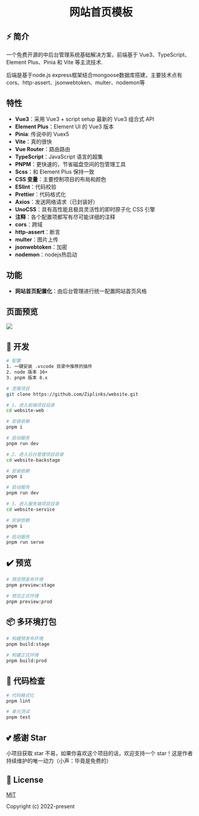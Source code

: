 <div align="center">
  <h1>网站首页模板</h1>
</div>

## ⚡ 简介

一个免费开源的中后台管理系统基础解决方案，前端基于 Vue3、TypeScript、Element Plus、Pinia 和 Vite 等主流技术.

后端是基于node.js express框架结合mongoose数据库搭建，主要技术点有cors、http-assert、jsonwebtoken、multer、nodemon等
## 特性

- **Vue3**：采用 Vue3 + script setup 最新的 Vue3 组合式 API
- **Element Plus**：Element UI 的 Vue3 版本
- **Pinia**: 传说中的 Vuex5
- **Vite**：真的很快
- **Vue Router**：路由路由
- **TypeScript**：JavaScript 语言的超集
- **PNPM**：更快速的，节省磁盘空间的包管理工具
- **Scss**：和 Element Plus 保持一致
- **CSS 变量**：主要控制项目的布局和颜色
- **ESlint**：代码校验
- **Prettier**：代码格式化
- **Axios**：发送网络请求（已封装好）
- **UnoCSS**：具有高性能且极具灵活性的即时原子化 CSS 引擎
- **注释**：各个配置项都写有尽可能详细的注释
- **cors**：跨域
- **http-assert**：断言
- **multer**：图片上传
- **jsonwebtoken**：加密
- **nodemon**：nodejs热启动



## 功能

- **网站首页配置化**：由后台管理进行统一配置网站首页风格


## 页面预览
![](D:\website\demo.gif)


## 🚀 开发

```bash
# 配置
1. 一键安装 .vscode 目录中推荐的插件
2. node 版本 16+
3. pnpm 版本 8.x

# 克隆项目
git clone https://github.com/Ziplinks/website.git

# 1、进入前端项目目录
cd website-web

# 安装依赖
pnpm i

# 启动服务
pnpm run dev

# 2、进入后台管理项目目录
cd website-backstage

# 安装依赖
pnpm i

# 启动服务
pnpm run dev

# 3、进入服务端项目目录
cd website-service

# 安装依赖
pnpm i

# 启动服务
pnpm run serve
```

## ✔️ 预览

```bash
# 预览预发布环境
pnpm preview:stage

# 预览正式环境
pnpm preview:prod
```

## 📦️ 多环境打包

```bash
# 构建预发布环境
pnpm build:stage

# 构建正式环境
pnpm build:prod
```

## 🔧 代码检查

```bash
# 代码格式化
pnpm lint

# 单元测试
pnpm test
```




## 💕 感谢 Star

小项目获取 star 不易，如果你喜欢这个项目的话，欢迎支持一个 star！这是作者持续维护的唯一动力（小声：毕竟是免费的）



## 📄 License

[MIT](./LICENSE)

Copyright (c) 2022-present 

